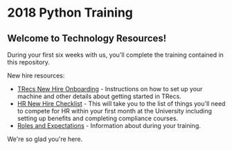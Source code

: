 # 2018 Python Training

## Welcome to Technology Resources!

During your first six weeks with us, you'll complete the training contained in this repository.

New hire resources:
-	[TRecs New Hire Onboarding](https://wikis.utexas.edu/display/trecs/TRecs+New+Hire+Onboarding) - Instructions on how to set up your machine and other details about getting started in TRecs.
- [HR New Hire Checklist](https://hr.utexas.edu/current/new/new-employee-checklist) - This will take you to the list of things you'll need to compete for HR within your first month at the University including setting up benefits and completing compliance courses.
- [Roles and Expectations](/Roles-and-Expectations) - Information about during your training.




We're so glad you're here.
